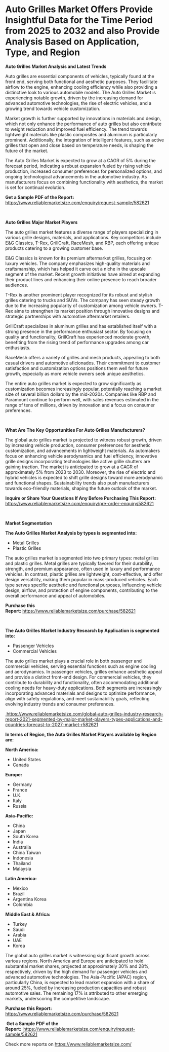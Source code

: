<p><h1>Auto Grilles Market Offers Provide Insightful Data for the Time Period from 2025 to 2032 and also Provide Analysis Based on Application, Type, and Region</h1></p><p><strong>Auto Grilles Market Analysis and Latest Trends</strong></p>
<p><p>Auto grilles are essential components of vehicles, typically found at the front end, serving both functional and aesthetic purposes. They facilitate airflow to the engine, enhancing cooling efficiency while also providing a distinctive look to various automobile models. The Auto Grilles Market is experiencing notable growth, driven by the increasing demand for advanced automotive technologies, the rise of electric vehicles, and a growing trend towards vehicle customization.</p><p>Market growth is further supported by innovations in materials and design, which not only enhance the performance of auto grilles but also contribute to weight reduction and improved fuel efficiency. The trend towards lightweight materials like plastic composites and aluminum is particularly prominent. Additionally, the integration of intelligent features, such as active grilles that open and close based on temperature needs, is shaping the future of the market.</p><p>The Auto Grilles Market is expected to grow at a CAGR of 5% during the forecast period, indicating a robust expansion fueled by rising vehicle production, increased consumer preferences for personalized options, and ongoing technological advancements in the automotive industry. As manufacturers focus on combining functionality with aesthetics, the market is set for continual evolution.</p></p>
<p><strong>Get a Sample PDF of the Report:&nbsp;</strong> <a href="https://www.reliablemarketsize.com/enquiry/request-sample/582621?utm_campaign=3166&utm_medium=2&utm_source=Github&utm_content=ia&utm_term=23032025&utm_id=auto-grilles">https://www.reliablemarketsize.com/enquiry/request-sample/582621</a></p>
<p>&nbsp;</p>
<p><strong>Auto Grilles Major Market Players</strong></p>
<p><p>The auto grilles market features a diverse range of players specializing in various grille designs, materials, and applications. Key competitors include E&G Classics, T-Rex, GrillCraft, RaceMesh, and RBP, each offering unique products catering to a growing customer base.</p><p>E&G Classics is known for its premium aftermarket grilles, focusing on luxury vehicles. The company emphasizes high-quality materials and craftsmanship, which has helped it carve out a niche in the upscale segment of the market. Recent growth initiatives have aimed at expanding their product lines and enhancing their online presence to reach broader audiences.</p><p>T-Rex is another prominent player recognized for its robust and stylish grilles catering to trucks and SUVs. The company has seen steady growth due to the increasing popularity of customization among vehicle owners. T-Rex aims to strengthen its market position through innovative designs and strategic partnerships with automotive aftermarket retailers.</p><p>GrillCraft specializes in aluminum grilles and has established itself with a strong presence in the performance enthusiast sector. By focusing on quality and functionality, GrillCraft has experienced moderate growth, benefiting from the rising trend of performance upgrades among car enthusiasts.</p><p>RaceMesh offers a variety of grilles and mesh products, appealing to both casual drivers and automotive aficionados. Their commitment to customer satisfaction and customization options positions them well for future growth, especially as more vehicle owners seek unique aesthetics.</p><p>The entire auto grilles market is expected to grow significantly as customization becomes increasingly popular, potentially reaching a market size of several billion dollars by the mid-2020s. Companies like RBP and Paramount continue to perform well, with sales revenues estimated in the range of tens of millions, driven by innovation and a focus on consumer preferences.</p></p>
<p>&nbsp;</p>
<p><strong>What Are The Key Opportunities For Auto Grilles Manufacturers?</strong></p>
<p><p>The global auto grilles market is projected to witness robust growth, driven by increasing vehicle production, consumer preferences for aesthetic customization, and advancements in lightweight materials. As automakers focus on enhancing vehicle aerodynamics and fuel efficiency, innovative grille designs incorporating technologies like active grille shutters are gaining traction. The market is anticipated to grow at a CAGR of approximately 5% from 2023 to 2030. Moreover, the rise of electric and hybrid vehicles is expected to shift grille designs toward more aerodynamic and functional shapes. Sustainability trends also push manufacturers towards eco-friendly materials, shaping the future outlook of the market.</p></p>
<p><strong>Inquire or Share Your Questions If Any Before Purchasing This Report:</strong> <a href="https://www.reliablemarketsize.com/enquiry/pre-order-enquiry/582621?utm_campaign=3166&utm_medium=2&utm_source=Github&utm_content=ia&utm_term=23032025&utm_id=auto-grilles">https://www.reliablemarketsize.com/enquiry/pre-order-enquiry/582621</a></p>
<p>&nbsp;</p>
<p><strong>Market Segmentation</strong></p>
<p><strong>The Auto Grilles Market Analysis by types is segmented into:</strong></p>
<p><ul><li>Metal Grilles</li><li>Plastic Grilles</li></ul></p>
<p><p>The auto grilles market is segmented into two primary types: metal grilles and plastic grilles. Metal grilles are typically favored for their durability, strength, and premium appearance, often used in luxury and performance vehicles. In contrast, plastic grilles are lightweight, cost-effective, and offer design versatility, making them popular in mass-produced vehicles. Each type serves specific aesthetic and functional purposes, influencing vehicle design, airflow, and protection of engine components, contributing to the overall performance and appeal of automobiles.</p></p>
<p><strong>Purchase this Report:&nbsp;</strong><a href="https://www.reliablemarketsize.com/purchase/582621?utm_campaign=3166&utm_medium=2&utm_source=Github&utm_content=ia&utm_term=23032025&utm_id=auto-grilles">https://www.reliablemarketsize.com/purchase/582621</a></p>
<p>&nbsp;</p>
<p><strong>The Auto Grilles Market Industry Research by Application is segmented into:</strong></p>
<p><ul><li>Passenger Vehicles</li><li>Commercial Vehicles</li></ul></p>
<p><p>The auto grilles market plays a crucial role in both passenger and commercial vehicles, serving essential functions such as engine cooling and aerodynamics. In passenger vehicles, grilles enhance aesthetic appeal and provide a distinct front-end design. For commercial vehicles, they contribute to durability and functionality, often accommodating additional cooling needs for heavy-duty applications. Both segments are increasingly incorporating advanced materials and designs to optimize performance, align with safety regulations, and meet sustainability goals, reflecting evolving industry trends and consumer preferences.</p></p>
<p><a href="https://www.reliablemarketsize.com/global-auto-grilles-industry-research-report-2021-segmented-by-major-market-players-types-applications-and-countries-forecast-to-2027-market-r582621?utm_campaign=3166&utm_medium=2&utm_source=Github&utm_content=ia&utm_term=23032025&utm_id=auto-grilles">&nbsp;https://www.reliablemarketsize.com/global-auto-grilles-industry-research-report-2021-segmented-by-major-market-players-types-applications-and-countries-forecast-to-2027-market-r582621</a></p>
<p><strong>In terms of Region, the Auto Grilles Market Players available by Region are:</strong></p>
<p>
    <p> <strong> North America: </strong>
        <ul>
            <li>United States</li>
            <li>Canada</li>
        </ul>
        </p> 
    <p> <strong> Europe: </strong>
        <ul>
            <li>Germany</li>
            <li>France</li>
            <li>U.K.</li>
            <li>Italy</li>
            <li>Russia</li>
        </ul>
        </p> 
    <p> <strong> Asia-Pacific: </strong>
        <ul>
            <li>China</li>
            <li>Japan</li>
            <li>South Korea</li>
            <li>India</li>
            <li>Australia</li>
            <li>China Taiwan</li>
            <li>Indonesia</li>
            <li>Thailand</li>
            <li>Malaysia</li>
        </ul>
        </p> 
    <p> <strong> Latin America: </strong>
        <ul>
            <li>Mexico</li>
            <li>Brazil</li>
            <li>Argentina Korea</li>
            <li>Colombia</li>
        </ul>
        </p> 
    <p> <strong> Middle East & Africa: </strong>
        <ul>
            <li>Turkey</li>
            <li>Saudi</li>
            <li>Arabia</li>
            <li>UAE</li>
            <li>Korea</li>
        </ul>
    </p>
    </p>
<p><p>The global auto grilles market is witnessing significant growth across various regions. North America and Europe are anticipated to hold substantial market shares, projected at approximately 30% and 28%, respectively, driven by the high demand for passenger vehicles and advanced automotive technologies. The Asia-Pacific (APAC) region, particularly China, is expected to lead market expansion with a share of around 25%, fueled by increasing production capacities and robust automotive sales. The remaining 17% is attributed to other emerging markets, underscoring the competitive landscape.</p></p>
<p><strong>Purchase this Report: </strong><a href="https://www.reliablemarketsize.com/purchase/582621?utm_campaign=3166&utm_medium=2&utm_source=Github&utm_content=ia&utm_term=23032025&utm_id=auto-grilles">https://www.reliablemarketsize.com/purchase/582621</a></p>
<p>&nbsp;<strong>Get a Sample PDF of the Report:&nbsp;&nbsp;</strong><a href="https://www.reliablemarketsize.com/enquiry/request-sample/582621?utm_campaign=3166&utm_medium=2&utm_source=Github&utm_content=ia&utm_term=23032025&utm_id=auto-grilles">https://www.reliablemarketsize.com/enquiry/request-sample/582621</a></p>
<p><strong></strong></p>
<p>Check more reports on <a href="https://www.reliablemarketsize.com/?utm_campaign=3166&utm_medium=2&utm_source=Github&utm_content=ia&utm_term=23032025&utm_id=auto-grilles">https://www.reliablemarketsize.com/</a></p>